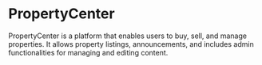 # PropertyCenter
PropertyCenter is a platform that enables users to buy, sell, and manage properties. It allows property listings, announcements, and includes admin functionalities for managing and editing content.
